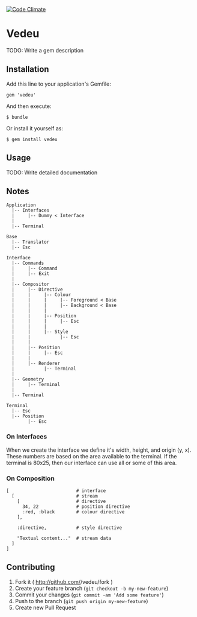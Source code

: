 [![Code Climate](https://codeclimate.com/github/gavinlaking/vedeu.png)](https://codeclimate.com/github/gavinlaking/vedeu)

# Vedeu

TODO: Write a gem description

## Installation

Add this line to your application's Gemfile:

    gem 'vedeu'

And then execute:

    $ bundle

Or install it yourself as:

    $ gem install vedeu

## Usage

TODO: Write detailed documentation

## Notes

    Application
      |-- Interfaces
      |     |-- Dummy < Interface
      |
      |-- Terminal

    Base
      |-- Translator
      |-- Esc

    Interface
      |-- Commands
      |     |-- Command
      |     |-- Exit
      |
      |-- Compositor
      |     |-- Directive
      |     |     |-- Colour
      |     |     |     |-- Foreground < Base
      |     |     |     |-- Background < Base
      |     |     |
      |     |     |-- Position
      |     |     |     |-- Esc
      |     |     |
      |     |     |-- Style
      |     |           |-- Esc
      |     |
      |     |-- Position
      |     |     |-- Esc
      |     |
      |     |-- Renderer
      |           |-- Terminal
      |
      |-- Geometry
      |     |-- Terminal
      |
      |-- Terminal

    Terminal
      |-- Esc
      |-- Position
            |-- Esc

### On Interfaces

When we create the interface we define it's width, height, and origin (y, x).
These numbers are based on the area available to the terminal. If the terminal is 80x25, then our interface can use all or some of this area.

### On Composition

    [                         # interface
      [                       # stream
        [                     # directive
          34, 22              # position directive
          :red, :black        # colour directive
        ],

        :directive,           # style directive

        "Textual content..."  # stream data
      ]
    ]

## Contributing

1. Fork it ( http://github.com/<my-github-username>/vedeu/fork )
2. Create your feature branch (`git checkout -b my-new-feature`)
3. Commit your changes (`git commit -am 'Add some feature'`)
4. Push to the branch (`git push origin my-new-feature`)
5. Create new Pull Request

